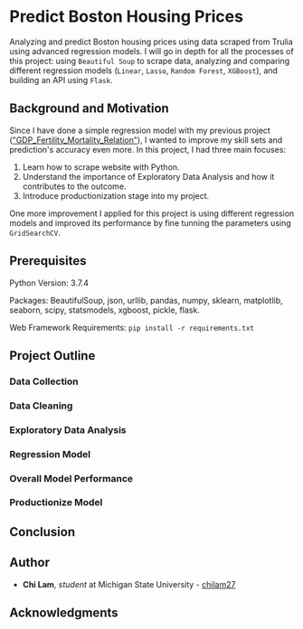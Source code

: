# Predict Boston Housing Prices

Analyzing and predict Boston housing prices using data scraped from Trulia using advanced regression models. I will go in depth for all the processes of this project: using `Beautiful Soup` to scrape data, analyzing and comparing different regression models (`Linear`, `Lasso`, `Random Forest`, `XGBoost`), and building an API using `Flask`.

## Background and Motivation

Since I have done a simple regression model with my previous project (["GDP_Fertility_Mortality_Relation"](https://github.com/chilam27/GDP_Fertility_Mortality_Relation/edit/master/README.md)), I wanted to improve my skill sets and prediction's accuracy even more. In this project, I had three main focuses:
1. Learn how to scrape website with Python.
2. Understand the importance of Exploratory Data Analysis and how it contributes to the outcome.
3. Introduce productionization stage into my project.

One more improvement I applied for this project is using different regression models and improved its performance by fine tunning the parameters using `GridSearchCV`.

## Prerequisites

Python Version: 3.7.4

Packages: BeautifulSoup, json, urllib, pandas, numpy, sklearn, matplotlib, seaborn, scipy, statsmodels, xgboost, pickle, flask.

Web Framework Requirements: `pip install -r requirements.txt`

## Project Outline



### Data Collection



### Data Cleaning



### Exploratory Data Analysis



### Regression Model



### Overall Model Performance



### Productionize Model



## Conclusion



## Author

* **Chi Lam**, _student_ at Michigan State University - [chilam27](https://github.com/chilam27)

## Acknowledgments
